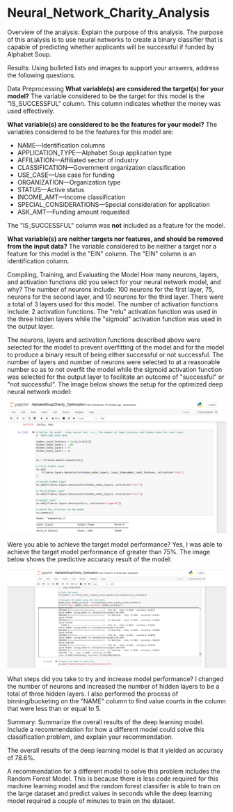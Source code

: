 # Neural_Network_Charity_Analysis

Overview of the analysis: Explain the purpose of this analysis.
The purpose of this analysis is to use neural networks to create a binary classifier that is capable of predicting whether applicants will be successful if funded by Alphabet Soup.

Results: Using bulleted lists and images to support your answers, address the following questions.

Data Preprocessing
**What variable(s) are considered the target(s) for your model?**
The variable considered to be the target for this model is the "IS_SUCCESSFUL" column. This column indicates whether the money was used effectively. 


**What variable(s) are considered to be the features for your model?**
The variables considered to be the features for this model are:  
- NAME—Identification columns
- APPLICATION_TYPE—Alphabet Soup application type
- AFFILIATION—Affiliated sector of industry
- CLASSIFICATION—Government organization classification
- USE_CASE—Use case for funding
- ORGANIZATION—Organization type
- STATUS—Active status
- INCOME_AMT—Income classification
- SPECIAL_CONSIDERATIONS—Special consideration for application
- ASK_AMT—Funding amount requested

The "IS_SUCCESSFUL" column was **not** included as a feature for the model.


**What variable(s) are neither targets nor features, and should be removed from the input data?**
The variable considered to be neither a target nor a feature for this model is the "EIN" column. The "EIN" column is an identification column. 


Compiling, Training, and Evaluating the Model
How many neurons, layers, and activation functions did you select for your neural network model, and why?
The number of neurons include: 100 neurons for the first layer, 75, neurons for the second layer, and 10 neurons for the third layer. 
There were a total of 3 layers used for this model.
The number of activation functions include: 2 activation functions. The "relu" activation function was used in the three hidden layers while the "sigmoid" activation function was used in the output layer. 

The neurons, layers and activation functions described above were selected for the model to prevent overfitting of the model and for the model to produce a binary result of being either successful or not successful. The number of layers and number of neurons were selected to at a reasonable number so as to not overfit the model while the sigmoid activation function was selected for the output layer to facilitate an outcome of "successful" or "not successful". The image below shows the setup for the optimized deep neural network model:

![image1](resources/image1.PNG)


Were you able to achieve the target model performance?
Yes, I was able to achieve the target model performance of greater than 75%. The image below shows the predictive accuracy result of the model:

![image2](resources/image2.PNG)


What steps did you take to try and increase model performance?
I changed the number of neurons and increased the number of hidden layers to be a total of three hidden layers. I also performed the process of binning/bucketing on the "NAME" column to find value counts in the column that were less than or equal to 5.



Summary: Summarize the overall results of the deep learning model. Include a recommendation for how a different model could solve this classification problem, and explain your recommendation.

The overall results of the deep learning model is that it yielded an accuracy of 78.6%.


A recommendation for a different model to solve this problem includes the Random Forest Model. This is because there is less code required for this machine learning model and the random forest classifier is able to train on the large dataset and predict values in seconds while the deep learning model required a couple of minutes to train on the dataset.  
